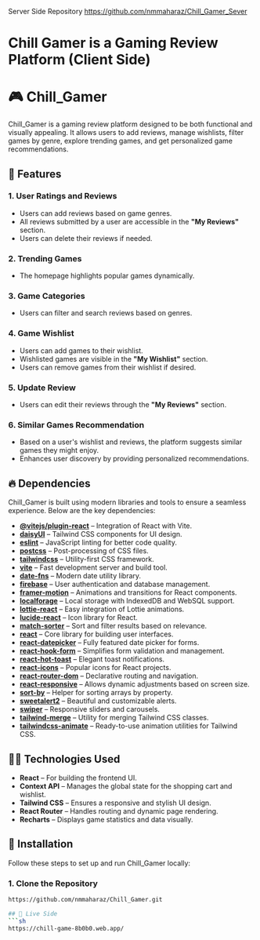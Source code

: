 Server Side Repository https://github.com/nmmaharaz/Chill_Gamer_Sever
<h1 align="left">Chill Gamer is a Gaming Review Platform (Client Side)</h1>

###

# 🎮 Chill_Gamer

Chill_Gamer is a gaming review platform designed to be both functional and visually appealing. It allows users to add reviews, manage wishlists, filter games by genre, explore trending games, and get personalized game recommendations.

## 📌 Features

### 1. User Ratings and Reviews  
- Users can add reviews based on game genres.  
- All reviews submitted by a user are accessible in the **"My Reviews"** section.  
- Users can delete their reviews if needed.  

### 2. Trending Games  
- The homepage highlights popular games dynamically.  

### 3. Game Categories  
- Users can filter and search reviews based on genres.  

### 4. Game Wishlist  
- Users can add games to their wishlist.  
- Wishlisted games are visible in the **"My Wishlist"** section.  
- Users can remove games from their wishlist if desired.  

### 5. Update Review  
- Users can edit their reviews through the **"My Reviews"** section.  

### 6. Similar Games Recommendation  
- Based on a user's wishlist and reviews, the platform suggests similar games they might enjoy.  
- Enhances user discovery by providing personalized recommendations.  

## 🔥 Dependencies

Chill_Gamer is built using modern libraries and tools to ensure a seamless experience. Below are the key dependencies:

- **[@vitejs/plugin-react](https://vitejs.dev/)** – Integration of React with Vite.  
- **[daisyUI](https://daisyui.com/)** – Tailwind CSS components for UI design.  
- **[eslint](https://eslint.org/)** – JavaScript linting for better code quality.  
- **[postcss](https://postcss.org/)** – Post-processing of CSS files.  
- **[tailwindcss](https://tailwindcss.com/)** – Utility-first CSS framework.  
- **[vite](https://vitejs.dev/)** – Fast development server and build tool.  
- **[date-fns](https://date-fns.org/)** – Modern date utility library.  
- **[firebase](https://firebase.google.com/)** – User authentication and database management.  
- **[framer-motion](https://www.framer.com/motion/)** – Animations and transitions for React components.  
- **[localforage](https://localforage.github.io/localForage/)** – Local storage with IndexedDB and WebSQL support.  
- **[lottie-react](https://airbnb.io/lottie/)** – Easy integration of Lottie animations.  
- **[lucide-react](https://lucide.dev/)** – Icon library for React.  
- **[match-sorter](https://github.com/kentcdodds/match-sorter)** – Sort and filter results based on relevance.  
- **[react](https://reactjs.org/)** – Core library for building user interfaces.  
- **[react-datepicker](https://reactdatepicker.com/)** – Fully featured date picker for forms.  
- **[react-hook-form](https://react-hook-form.com/)** – Simplifies form validation and management.  
- **[react-hot-toast](https://react-hot-toast.com/)** – Elegant toast notifications.  
- **[react-icons](https://react-icons.github.io/react-icons/)** – Popular icons for React projects.  
- **[react-router-dom](https://reactrouter.com/)** – Declarative routing and navigation.  
- **[react-responsive](https://github.com/contra/react-responsive)** – Allows dynamic adjustments based on screen size.  
- **[sort-by](https://www.npmjs.com/package/sort-by)** – Helper for sorting arrays by property.  
- **[sweetalert2](https://sweetalert2.github.io/)** – Beautiful and customizable alerts.  
- **[swiper](https://swiperjs.com/)** – Responsive sliders and carousels.  
- **[tailwind-merge](https://www.npmjs.com/package/tailwind-merge)** – Utility for merging Tailwind CSS classes.  
- **[tailwindcss-animate](https://www.npmjs.com/package/tailwindcss-animate)** – Ready-to-use animation utilities for Tailwind CSS.  

## 👨‍💻 Technologies Used

- **React** – For building the frontend UI.  
- **Context API** – Manages the global state for the shopping cart and wishlist.  
- **Tailwind CSS** – Ensures a responsive and stylish UI design.  
- **React Router** – Handles routing and dynamic page rendering.  
- **Recharts** – Displays game statistics and data visually.  

## 🚀 Installation

Follow these steps to set up and run Chill_Gamer locally:  

### 1. Clone the Repository  
```sh
https://github.com/nmmaharaz/Chill_Gamer.git

## 🚀 Live Side
```sh
https://chill-game-8b0b0.web.app/



